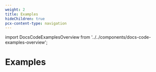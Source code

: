 ```yaml
---
weight: 2
title: Examples
hideChildren: true
pcx-content-type: navigation
---
```


import DocsCodeExamplesOverview from '../../components/docs-code-examples-overview';

# Examples

<DocsCodeExamplesOverview />
